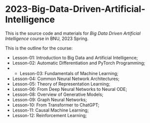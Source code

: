 # 2023-Big-Data-Driven-Artificial-Intelligence
This is the source code and materials for *Big Data Driven Artificial Intelligence* course in BNU, 2023 Spring.

This is the outline for the course:
+ Lesson-01: Introduction to Big Data and Artificial Intelligence;
+ Lesson-02: Automatic Differentiation and PyTorch Programming;
+ + Lesson-03: Fundamentals of Machine Learning;
+ Lesson-04: Common Neural Network Architectures;
+ Lesson-05: Theory of Representation Learning;
+ Lesson-06: From Deep Neural Networks to Neural ODE;
+ Lesson-08: Overview of Generative Models;
+ Lesson-09: Graph Neural Networks;
+ Lesson-10: From Transformer to ChatGPT;
+ Lesson-11: Causal Machine Learning;
+ Lesson-12: Reinforcement Learning;


